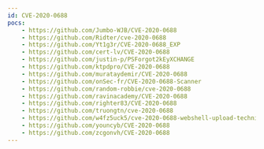 ```yaml
---
id: CVE-2020-0688
pocs:
    - https://github.com/Jumbo-WJB/CVE-2020-0688
    - https://github.com/Ridter/cve-2020-0688
    - https://github.com/Yt1g3r/CVE-2020-0688_EXP
    - https://github.com/cert-lv/CVE-2020-0688
    - https://github.com/justin-p/PSForgot2kEyXCHANGE
    - https://github.com/ktpdpro/CVE-2020-0688
    - https://github.com/murataydemir/CVE-2020-0688
    - https://github.com/onSec-fr/CVE-2020-0688-Scanner
    - https://github.com/random-robbie/cve-2020-0688
    - https://github.com/ravinacademy/CVE-2020-0688
    - https://github.com/righter83/CVE-2020-0688
    - https://github.com/truongtn/cve-2020-0688
    - https://github.com/w4fz5uck5/cve-2020-0688-webshell-upload-technique
    - https://github.com/youncyb/CVE-2020-0688
    - https://github.com/zcgonvh/CVE-2020-0688
---
```

